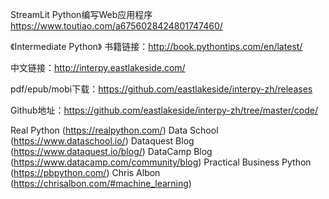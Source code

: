 StreamLit
Python编写Web应用程序
https://www.toutiao.com/a6756028424801747460/


《Intermediate Python》
书籍链接：http://book.pythontips.com/en/latest/

中文链接：http://interpy.eastlakeside.com/

pdf/epub/mobi下载：https://github.com/eastlakeside/interpy-zh/releases

Github地址：https://github.com/eastlakeside/interpy-zh/tree/master/code/

Real Python (https://realpython.com/)
Data School (https://www.dataschool.io/)
Dataquest Blog (https://www.dataquest.io/blog/)
DataCamp Blog (https://www.datacamp.com/community/blog)
Practical Business Python (https://pbpython.com/)
Chris Albon (https://chrisalbon.com/#machine_learning)
